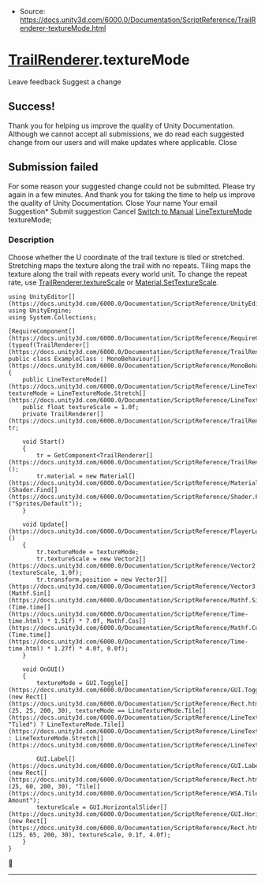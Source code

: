 * Source: https://docs.unity3d.com/6000.0/Documentation/ScriptReference/TrailRenderer-textureMode.html

#  [TrailRenderer](https://docs.unity3d.com/6000.0/Documentation/ScriptReference/TrailRenderer.html).textureMode
Leave feedback
Suggest a change
## Success!
Thank you for helping us improve the quality of Unity Documentation. Although we cannot accept all submissions, we do read each suggested change from our users and will make updates where applicable.
Close
## Submission failed
For some reason your suggested change could not be submitted. Please <a>try again</a> in a few minutes. And thank you for taking the time to help us improve the quality of Unity Documentation.
Close
Your name Your email Suggestion* Submit suggestion
Cancel
[Switch to Manual](https://docs.unity3d.com/6000.0/Documentation/Manual/class-TrailRenderer.html "Go to TrailRenderer Component in the Manual")
[LineTextureMode](https://docs.unity3d.com/6000.0/Documentation/ScriptReference/LineTextureMode.html) textureMode; 
### Description
Choose whether the U coordinate of the trail texture is tiled or stretched.
Stretching maps the texture along the trail with no repeats. Tiling maps the texture along the trail with repeats every world unit. To change the repeat rate, use [TrailRenderer.textureScale](https://docs.unity3d.com/6000.0/Documentation/ScriptReference/TrailRenderer-textureScale.html) or [Material.SetTextureScale](https://docs.unity3d.com/6000.0/Documentation/ScriptReference/Material.SetTextureScale.html).
```
using UnityEditor[](https://docs.unity3d.com/6000.0/Documentation/ScriptReference/UnityEditor.html);
using UnityEngine;
using System.Collections;  
  
[RequireComponent[](https://docs.unity3d.com/6000.0/Documentation/ScriptReference/RequireComponent.html)(typeof(TrailRenderer[](https://docs.unity3d.com/6000.0/Documentation/ScriptReference/TrailRenderer.html)))]
public class ExampleClass : MonoBehaviour[](https://docs.unity3d.com/6000.0/Documentation/ScriptReference/MonoBehaviour.html)
{
    public LineTextureMode[](https://docs.unity3d.com/6000.0/Documentation/ScriptReference/LineTextureMode.html) textureMode = LineTextureMode.Stretch[](https://docs.unity3d.com/6000.0/Documentation/ScriptReference/LineTextureMode.Stretch.html);
    public float textureScale = 1.0f;
    private TrailRenderer[](https://docs.unity3d.com/6000.0/Documentation/ScriptReference/TrailRenderer.html) tr;  
  
    void Start()
    {
        tr = GetComponent<TrailRenderer[](https://docs.unity3d.com/6000.0/Documentation/ScriptReference/TrailRenderer.html)>();
        tr.material = new Material[](https://docs.unity3d.com/6000.0/Documentation/ScriptReference/Material.html)(Shader.Find[](https://docs.unity3d.com/6000.0/Documentation/ScriptReference/Shader.Find.html)("Sprites/Default"));
    }  
  
    void Update[](https://docs.unity3d.com/6000.0/Documentation/ScriptReference/PlayerLoop.Update.html)()
    {
        tr.textureMode = textureMode;
        tr.textureScale = new Vector2[](https://docs.unity3d.com/6000.0/Documentation/ScriptReference/Vector2.html)(textureScale, 1.0f);
        tr.transform.position = new Vector3[](https://docs.unity3d.com/6000.0/Documentation/ScriptReference/Vector3.html)(Mathf.Sin[](https://docs.unity3d.com/6000.0/Documentation/ScriptReference/Mathf.Sin.html)(Time.time[](https://docs.unity3d.com/6000.0/Documentation/ScriptReference/Time-time.html) * 1.51f) * 7.0f, Mathf.Cos[](https://docs.unity3d.com/6000.0/Documentation/ScriptReference/Mathf.Cos.html)(Time.time[](https://docs.unity3d.com/6000.0/Documentation/ScriptReference/Time-time.html) * 1.27f) * 4.0f, 0.0f);
    }  
  
    void OnGUI()
    {
        textureMode = GUI.Toggle[](https://docs.unity3d.com/6000.0/Documentation/ScriptReference/GUI.Toggle.html)(new Rect[](https://docs.unity3d.com/6000.0/Documentation/ScriptReference/Rect.html)(25, 25, 200, 30), textureMode == LineTextureMode.Tile[](https://docs.unity3d.com/6000.0/Documentation/ScriptReference/LineTextureMode.Tile.html), "Tiled") ? LineTextureMode.Tile[](https://docs.unity3d.com/6000.0/Documentation/ScriptReference/LineTextureMode.Tile.html) : LineTextureMode.Stretch[](https://docs.unity3d.com/6000.0/Documentation/ScriptReference/LineTextureMode.Stretch.html);  
  
        GUI.Label[](https://docs.unity3d.com/6000.0/Documentation/ScriptReference/GUI.Label.html)(new Rect[](https://docs.unity3d.com/6000.0/Documentation/ScriptReference/Rect.html)(25, 60, 200, 30), "Tile[](https://docs.unity3d.com/6000.0/Documentation/ScriptReference/WSA.Tile.html) Amount");
        textureScale = GUI.HorizontalSlider[](https://docs.unity3d.com/6000.0/Documentation/ScriptReference/GUI.HorizontalSlider.html)(new Rect[](https://docs.unity3d.com/6000.0/Documentation/ScriptReference/Rect.html)(125, 65, 200, 30), textureScale, 0.1f, 4.0f);
    }
}

```

* * *
